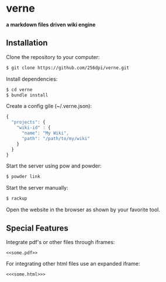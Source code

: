 # verne

**a markdown files driven wiki engine**

## Installation

Clone the repository to your computer:

```sh
$ git clone https://github.com/256dpi/verne.git
```

Install dependencies:

```sh
$ cd verne
$ bundle install
```

Create a config gile (~/.verne.json):

```javascript
{
  "projects": {
    "wiki-id" : {
      "name": "My Wiki",
      "path": "/path/to/my/wiki"
    }
  }
}
```

Start the server using pow and powder:

```sh
$ powder link
```

Start the server manually:

```sh
$ rackup
```

Open the website in the browser as shown by your favorite tool.

## Special Features

Integrate pdf's or other files through iframes:

    <<some.pdf>>

For integrating other html files use an expanded iframe:

    <<<some.html>>>
